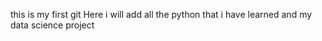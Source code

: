 this is my first git
Here i will add all the python that i have learned
and my data science project
